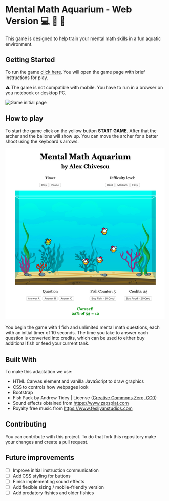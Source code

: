 # Mental Math Aquarium - Web Version :computer: :repeat: :tropical_fish:

This game is designed to help train your mental math skills in a fun aquatic environment.

## Getting Started

To run the game [click here](https://alexchivvy.github.io/mental-math-aquarium/). You will open the game page with brief instructions for play.

:warning: The game is not compatible with mobile. You have to run in a browser on you notebook or desktop PC.

![Game initial page](img/screenshot-.png)

## How to play

To start the game click on the yellow button **START GAME**. After that the archer and the ballons will show up. You can move the archer for a better shoot using the keyboard's arrows.

![Game started](ImgPack/ScreenShot2019-12-13at10.22.38AM.png)

You begin the game with 1 fish and unlimited mental math questions, each with an initial timer of 10 seconds. The time you take to answer each question is converted into credits, which can be used to either buy additional fish or feed your current tank. 

## Built With

To make this adaptation we use:

* HTML Canvas element and vanilla JavaScript to draw graphics
* CSS to controls how webpages look
* Bootstrap
* Fish Pack by Andrew Tidey | License (<a href="http://creativecommons.org/publicdomain/zero/1.0/">Creative Commons Zero, CC0</a>)
* Sound effects obtained from https://www.zapsplat.com
* Royalty free music from https://www.fesliyanstudios.com


## Contributing

You can contribute with this project. To do that fork this repository make your changes and create a pull request.
 
## Future improvements

- [ ] Improve initial instruction communication
- [ ] Add CSS styling for buttons 
- [ ] Finish implementing sound effects 
- [ ] Add flexible sizing / mobile-friendly version
- [ ] Add predatory fishies and older fishies